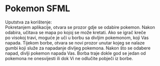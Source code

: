# Pokemon SFML
Uputstva za korištenje:</br>
Pokretanjem aplikacije, otvara se prozor gdje se odabire pokemon. Nakon odabira, učitava se mapa po kojoj se može kretati. Ako se igrač kreče </br>
po visokoj travi, moguće je uči u borbu sa divljim pokemonom, koji Vas napada. Tijekom borbe, otvara se novi prozor unutar kojeg se nalaze </br>
gumbi koji služe za napadanje divljeg pokemona. Nakon što se odabere napad, divlji pokemon napada Vas. Borba traje dokle god se jedan od </br>
pokemona ne onesvijesti ili dok Vi ne odlučite pobječi iz borbe.

